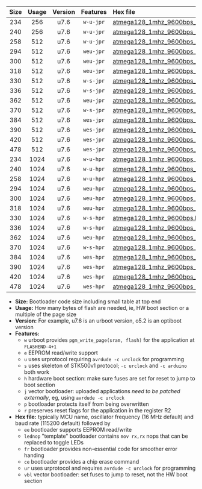 |Size|Usage|Version|Features|Hex file|
|:-:|:-:|:-:|:-:|:--|
|234|256|u7.6|`w-u-jpr`|[atmega128_1mhz_9600bps_ur_vbl.hex](https://raw.githubusercontent.com/stefanrueger/urboot/main/bootloaders/atmega128/fcpu_1mhz/9600_bps/atmega128_1mhz_9600bps_ur_vbl.hex)|
|240|256|u7.6|`w-u-jpr`|[atmega128_1mhz_9600bps_lednop_ur_vbl.hex](https://raw.githubusercontent.com/stefanrueger/urboot/main/bootloaders/atmega128/fcpu_1mhz/9600_bps/atmega128_1mhz_9600bps_lednop_ur_vbl.hex)|
|258|512|u7.6|`w-u-jpr`|[atmega128_1mhz_9600bps_lednop_fr_ur_vbl.hex](https://raw.githubusercontent.com/stefanrueger/urboot/main/bootloaders/atmega128/fcpu_1mhz/9600_bps/atmega128_1mhz_9600bps_lednop_fr_ur_vbl.hex)|
|294|512|u7.6|`weu-jpr`|[atmega128_1mhz_9600bps_ee_ur_vbl.hex](https://raw.githubusercontent.com/stefanrueger/urboot/main/bootloaders/atmega128/fcpu_1mhz/9600_bps/atmega128_1mhz_9600bps_ee_ur_vbl.hex)|
|300|512|u7.6|`weu-jpr`|[atmega128_1mhz_9600bps_ee_lednop_ur_vbl.hex](https://raw.githubusercontent.com/stefanrueger/urboot/main/bootloaders/atmega128/fcpu_1mhz/9600_bps/atmega128_1mhz_9600bps_ee_lednop_ur_vbl.hex)|
|318|512|u7.6|`weu-jpr`|[atmega128_1mhz_9600bps_ee_lednop_fr_ur_vbl.hex](https://raw.githubusercontent.com/stefanrueger/urboot/main/bootloaders/atmega128/fcpu_1mhz/9600_bps/atmega128_1mhz_9600bps_ee_lednop_fr_ur_vbl.hex)|
|330|512|u7.6|`w-s-jpr`|[atmega128_1mhz_9600bps_vbl.hex](https://raw.githubusercontent.com/stefanrueger/urboot/main/bootloaders/atmega128/fcpu_1mhz/9600_bps/atmega128_1mhz_9600bps_vbl.hex)|
|336|512|u7.6|`w-s-jpr`|[atmega128_1mhz_9600bps_lednop_vbl.hex](https://raw.githubusercontent.com/stefanrueger/urboot/main/bootloaders/atmega128/fcpu_1mhz/9600_bps/atmega128_1mhz_9600bps_lednop_vbl.hex)|
|362|512|u7.6|`weu-jpr`|[atmega128_1mhz_9600bps_ee_lednop_fr_ce_ur_vbl.hex](https://raw.githubusercontent.com/stefanrueger/urboot/main/bootloaders/atmega128/fcpu_1mhz/9600_bps/atmega128_1mhz_9600bps_ee_lednop_fr_ce_ur_vbl.hex)|
|370|512|u7.6|`w-s-jpr`|[atmega128_1mhz_9600bps_lednop_fr_vbl.hex](https://raw.githubusercontent.com/stefanrueger/urboot/main/bootloaders/atmega128/fcpu_1mhz/9600_bps/atmega128_1mhz_9600bps_lednop_fr_vbl.hex)|
|384|512|u7.6|`wes-jpr`|[atmega128_1mhz_9600bps_ee_vbl.hex](https://raw.githubusercontent.com/stefanrueger/urboot/main/bootloaders/atmega128/fcpu_1mhz/9600_bps/atmega128_1mhz_9600bps_ee_vbl.hex)|
|390|512|u7.6|`wes-jpr`|[atmega128_1mhz_9600bps_ee_lednop_vbl.hex](https://raw.githubusercontent.com/stefanrueger/urboot/main/bootloaders/atmega128/fcpu_1mhz/9600_bps/atmega128_1mhz_9600bps_ee_lednop_vbl.hex)|
|420|512|u7.6|`wes-jpr`|[atmega128_1mhz_9600bps_ee_lednop_fr_vbl.hex](https://raw.githubusercontent.com/stefanrueger/urboot/main/bootloaders/atmega128/fcpu_1mhz/9600_bps/atmega128_1mhz_9600bps_ee_lednop_fr_vbl.hex)|
|478|512|u7.6|`wes-jpr`|[atmega128_1mhz_9600bps_ee_lednop_fr_ce_vbl.hex](https://raw.githubusercontent.com/stefanrueger/urboot/main/bootloaders/atmega128/fcpu_1mhz/9600_bps/atmega128_1mhz_9600bps_ee_lednop_fr_ce_vbl.hex)|
|234|1024|u7.6|`w-u-hpr`|[atmega128_1mhz_9600bps_ur.hex](https://raw.githubusercontent.com/stefanrueger/urboot/main/bootloaders/atmega128/fcpu_1mhz/9600_bps/atmega128_1mhz_9600bps_ur.hex)|
|240|1024|u7.6|`w-u-hpr`|[atmega128_1mhz_9600bps_lednop_ur.hex](https://raw.githubusercontent.com/stefanrueger/urboot/main/bootloaders/atmega128/fcpu_1mhz/9600_bps/atmega128_1mhz_9600bps_lednop_ur.hex)|
|258|1024|u7.6|`w-u-hpr`|[atmega128_1mhz_9600bps_lednop_fr_ur.hex](https://raw.githubusercontent.com/stefanrueger/urboot/main/bootloaders/atmega128/fcpu_1mhz/9600_bps/atmega128_1mhz_9600bps_lednop_fr_ur.hex)|
|294|1024|u7.6|`weu-hpr`|[atmega128_1mhz_9600bps_ee_ur.hex](https://raw.githubusercontent.com/stefanrueger/urboot/main/bootloaders/atmega128/fcpu_1mhz/9600_bps/atmega128_1mhz_9600bps_ee_ur.hex)|
|300|1024|u7.6|`weu-hpr`|[atmega128_1mhz_9600bps_ee_lednop_ur.hex](https://raw.githubusercontent.com/stefanrueger/urboot/main/bootloaders/atmega128/fcpu_1mhz/9600_bps/atmega128_1mhz_9600bps_ee_lednop_ur.hex)|
|318|1024|u7.6|`weu-hpr`|[atmega128_1mhz_9600bps_ee_lednop_fr_ur.hex](https://raw.githubusercontent.com/stefanrueger/urboot/main/bootloaders/atmega128/fcpu_1mhz/9600_bps/atmega128_1mhz_9600bps_ee_lednop_fr_ur.hex)|
|330|1024|u7.6|`w-s-hpr`|[atmega128_1mhz_9600bps.hex](https://raw.githubusercontent.com/stefanrueger/urboot/main/bootloaders/atmega128/fcpu_1mhz/9600_bps/atmega128_1mhz_9600bps.hex)|
|336|1024|u7.6|`w-s-hpr`|[atmega128_1mhz_9600bps_lednop.hex](https://raw.githubusercontent.com/stefanrueger/urboot/main/bootloaders/atmega128/fcpu_1mhz/9600_bps/atmega128_1mhz_9600bps_lednop.hex)|
|362|1024|u7.6|`weu-hpr`|[atmega128_1mhz_9600bps_ee_lednop_fr_ce_ur.hex](https://raw.githubusercontent.com/stefanrueger/urboot/main/bootloaders/atmega128/fcpu_1mhz/9600_bps/atmega128_1mhz_9600bps_ee_lednop_fr_ce_ur.hex)|
|370|1024|u7.6|`w-s-hpr`|[atmega128_1mhz_9600bps_lednop_fr.hex](https://raw.githubusercontent.com/stefanrueger/urboot/main/bootloaders/atmega128/fcpu_1mhz/9600_bps/atmega128_1mhz_9600bps_lednop_fr.hex)|
|384|1024|u7.6|`wes-hpr`|[atmega128_1mhz_9600bps_ee.hex](https://raw.githubusercontent.com/stefanrueger/urboot/main/bootloaders/atmega128/fcpu_1mhz/9600_bps/atmega128_1mhz_9600bps_ee.hex)|
|390|1024|u7.6|`wes-hpr`|[atmega128_1mhz_9600bps_ee_lednop.hex](https://raw.githubusercontent.com/stefanrueger/urboot/main/bootloaders/atmega128/fcpu_1mhz/9600_bps/atmega128_1mhz_9600bps_ee_lednop.hex)|
|420|1024|u7.6|`wes-hpr`|[atmega128_1mhz_9600bps_ee_lednop_fr.hex](https://raw.githubusercontent.com/stefanrueger/urboot/main/bootloaders/atmega128/fcpu_1mhz/9600_bps/atmega128_1mhz_9600bps_ee_lednop_fr.hex)|
|478|1024|u7.6|`wes-hpr`|[atmega128_1mhz_9600bps_ee_lednop_fr_ce.hex](https://raw.githubusercontent.com/stefanrueger/urboot/main/bootloaders/atmega128/fcpu_1mhz/9600_bps/atmega128_1mhz_9600bps_ee_lednop_fr_ce.hex)|

- **Size:** Bootloader code size including small table at top end
- **Usage:** How many bytes of flash are needed, ie, HW boot section or a multiple of the page size
- **Version:** For example, u7.6 is an urboot version, o5.2 is an optiboot version
- **Features:**
  + `w` urboot provides `pgm_write_page(sram, flash)` for the application at `FLASHEND-4+1`
  + `e` EEPROM read/write support
  + `u` uses urprotocol requiring `avrdude -c urclock` for programming
  + `s` uses skeleton of STK500v1 protocol; `-c urclock` and `-c arduino` both work
  + `h` hardware boot section: make sure fuses are set for reset to jump to boot section
  + `j` vector bootloader: uploaded applications *need to be patched externally*, eg, using `avrdude -c urclock`
  + `p` bootloader protects itself from being overwritten
  + `r` preserves reset flags for the application in the register R2
- **Hex file:** typically MCU name, oscillator frequency (16 MHz default) and baud rate (115200 default) followed by
  + `ee` bootloader supports EEPROM read/write
  + `lednop` "template" bootloader contains `mov rx,rx` nops that can be replaced to toggle LEDs
  + `fr` bootloader provides non-essential code for smoother error handing
  + `ce` bootloader provides a chip erase command
  + `ur` uses urprotocol and requires `avrdude -c urclock` for programming
  + `vbl` vector bootloader: set fuses to jump to reset, not the HW boot section

